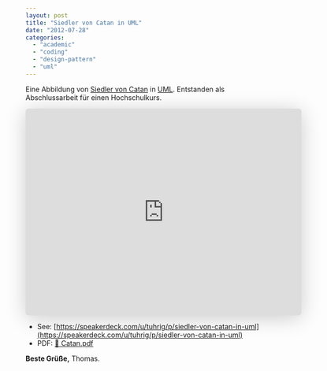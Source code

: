 ```yaml
---
layout: post
title: "Siedler von Catan in UML"
date: "2012-07-28"
categories: 
  - "academic"
  - "coding"
  - "design-pattern"
  - "uml"
---
```


Eine Abbildung von [Siedler von Catan](https://www.catan.de/) in [UML](https://de.wikipedia.org/wiki/Unified_Modeling_Language).
Entstanden als Abschlussarbeit für einen Hochschulkurs.

<center>
<iframe class="speakerdeck-iframe" frameborder="0" src="https://speakerdeck.com/player/50141a0aa049a30002005abb" title="Siedler von Catan in UML" allowfullscreen="true" mozallowfullscreen="true" webkitallowfullscreen="true" style="border: 0px; background: padding-box padding-box rgba(0, 0, 0, 0.1); margin: 0px; padding: 0px; border-radius: 6px; box-shadow: rgba(0, 0, 0, 0.2) 0px 5px 40px; width: 560px; height: 420px;" data-ratio="1.3333333333333333"></iframe>
</center>

- See: [https://speakerdeck.com/u/tuhrig/p/siedler-von-catan-in-uml](https://speakerdeck.com/u/tuhrig/p/siedler-von-catan-in-uml)
- PDF: [📄 Catan.pdf](/assets/pdf/Catan.pdf)

**Beste Grüße,** Thomas.
